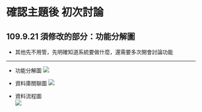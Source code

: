 # 確認主題後 初次討論 
## 109.9.21 須修改的部分：功能分解圖 ## 
* 其他先不用管，先明確知道系統要做什麼，還需要多次開會討論功能
--- 
* 功能分解圖
![](https://i.imgur.com/Suz1hLE.jpg)

* 資料庫關聯圖
![](https://i.imgur.com/XbFj7AI.jpg)

* 資料流程圖   
![](https://i.imgur.com/t3I0gA5.jpg)







